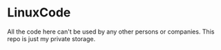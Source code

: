 # LinuxCode
All the code here can't be used by any other persons or companies.
This repo is just my private storage.
